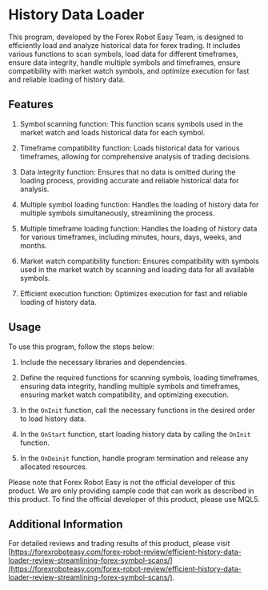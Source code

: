 # History Data Loader

This program, developed by the Forex Robot Easy Team, is designed to efficiently load and analyze historical data for forex trading. It includes various functions to scan symbols, load data for different timeframes, ensure data integrity, handle multiple symbols and timeframes, ensure compatibility with market watch symbols, and optimize execution for fast and reliable loading of history data.

## Features

1. Symbol scanning function: This function scans symbols used in the market watch and loads historical data for each symbol.

2. Timeframe compatibility function: Loads historical data for various timeframes, allowing for comprehensive analysis of trading decisions.

3. Data integrity function: Ensures that no data is omitted during the loading process, providing accurate and reliable historical data for analysis.

4. Multiple symbol loading function: Handles the loading of history data for multiple symbols simultaneously, streamlining the process.

5. Multiple timeframe loading function: Handles the loading of history data for various timeframes, including minutes, hours, days, weeks, and months.

6. Market watch compatibility function: Ensures compatibility with symbols used in the market watch by scanning and loading data for all available symbols.

7. Efficient execution function: Optimizes execution for fast and reliable loading of history data.

## Usage

To use this program, follow the steps below:

1. Include the necessary libraries and dependencies.

2. Define the required functions for scanning symbols, loading timeframes, ensuring data integrity, handling multiple symbols and timeframes, ensuring market watch compatibility, and optimizing execution.

3. In the `OnInit` function, call the necessary functions in the desired order to load history data.

4. In the `OnStart` function, start loading history data by calling the `OnInit` function.

5. In the `OnDeinit` function, handle program termination and release any allocated resources.

Please note that Forex Robot Easy is not the official developer of this product. We are only providing sample code that can work as described in this product. To find the official developer of this product, please use MQL5.

## Additional Information

For detailed reviews and trading results of this product, please visit [https://forexroboteasy.com/forex-robot-review/efficient-history-data-loader-review-streamlining-forex-symbol-scans/](https://forexroboteasy.com/forex-robot-review/efficient-history-data-loader-review-streamlining-forex-symbol-scans/).
